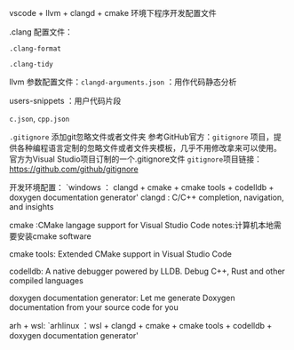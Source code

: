 vscode + llvm + clangd + cmake 环境下程序开发配置文件

.clang 配置文件：

`.clang-format`

`.clang-tidy`

llvm 参数配置文件：`clangd-arguments.json` ：用作代码静态分析

users-snippets ：用户代码片段

`c.json`, `cpp.json`

`.gitignore` 添加git忽略文件或者文件夹
参考GitHub官方：`gitignore` 项目，提供各种编程语言定制的忽略文件或者文件夹模板，几乎不用修改拿来可以使用。
官方为Visual Studio项目订制的一个.gitignore文件
`gitignore`项目链接：https://github.com/github/gitignore

开发环境配置：
`windows ： clangd + cmake + cmake tools + codelldb + doxygen documentation generator'
clangd : C/C++ completion, navigation, and insights

cmake :CMake langage support for Visual Studio Code
notes:计算机本地需要安装cmake software

cmake tools:
Extended CMake support in Visual Studio Code

codelldb:
A native debugger powered by LLDB. Debug C++, Rust and other compiled languages

doxygen documentation generator:
Let me generate Doxygen documentation from your source code for you

arh + wsl:
`arhlinux ：wsl + clangd + cmake + cmake tools + codelldb + doxygen documentation generator'
